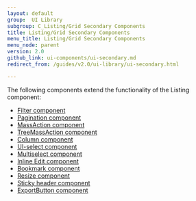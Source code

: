 ```yaml
---
layout: default
group:  UI Library
subgroup: C_Listing/Grid Secondary Components
title: Listing/Grid Secondary Components
menu_title: Listing/Grid Secondary Components
menu_node: parent
version: 2.0
github_link: ui-components/ui-secondary.md
redirect_from: /guides/v2.0/ui-library/ui-secondary.html

---
```


The following components extend the functionality of the Listing component:

  * <a href="{{page.baseurl}}/ui-components/ui-secondary-filter.html">Filter component</a>
  * <a href="{{page.baseurl}}/ui-components/ui-secondary-pagination.html">Pagination component</a>
  * <a href="{{page.baseurl}}/ui-components/ui-secondary-massaction.html">MassAction component</a>
  * <a href="{{page.baseurl}}/ui-components/ui-secondary-treemass.html">TreeMassAction component</a>
  * <a href="{{page.baseurl}}/ui-components/ui-secondary-column.html">Column component</a>
  * <a href="{{page.baseurl}}/ui-components/ui-secondary-uiselect.html">UI-select component</a>
  * <a href="{{page.baseurl}}/ui-components/ui-secondary-multi.html">Multiselect component</a>
  * <a href="{{page.baseurl}}/ui-components/ui-secondary-inline.html">Inline Edit component</a>
  * <a href="{{page.baseurl}}/ui-components/ui-secondary-bookmark.html">Bookmark component</a>
  * <a href="{{page.baseurl}}/ui-components/ui-secondary-resize.html">Resize component</a>
  * <a href="{{page.baseurl}}/ui-components/ui-secondary-header.html">Sticky header component</a>
  * <a href="{{page.baseurl}}/ui-components/ui-export.html">ExportButton component</a>
